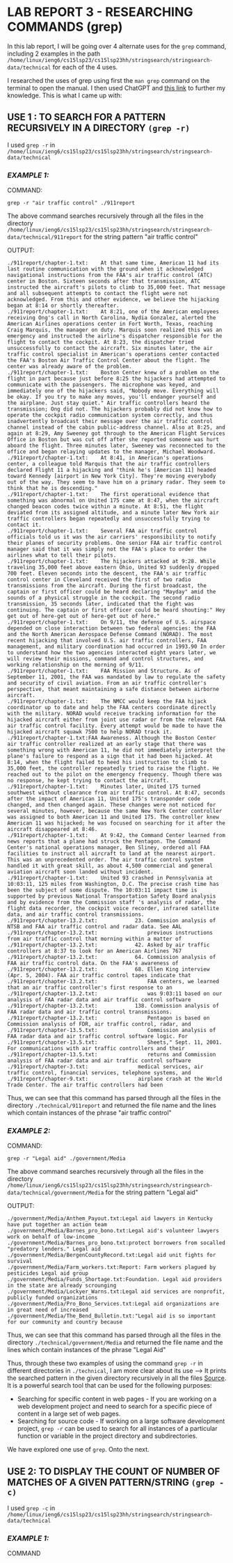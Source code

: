 # **LAB REPORT 3 - RESEARCHING COMMANDS (grep)**

In this lab report, I will be going over 4 alternate uses for the ``grep`` command, including 2 examples in the path ``/home/linux/ieng6/cs15lsp23/cs15lsp23hh/stringsearch/stringsearch-data/technical`` for each of the 4 uses.

I researched the uses of grep using first the ``man grep`` command on the terminal to open the manual. I then used ChatGPT and [this link](https://www.geeksforgeeks.org/grep-command-in-unixlinux/) to further my knowledge. This is what I came up with:

## **USE 1 : TO SEARCH FOR A PATTERN RECURSIVELY IN A DIRECTORY  ``(grep -r)``**

I used `` grep -r `` in ``/home/linux/ieng6/cs15lsp23/cs15lsp23hh/stringsearch/stringsearch-data/technical``

### *EXAMPLE 1:*

COMMAND:

```
grep -r "air traffic control" ./911report
```

The above command searches recursively through all the files in the directory ``/home/linux/ieng6/cs15lsp23/cs15lsp23hh/stringsearch/stringsearch-data/technical/911report`` for the string pattern "air traffic control"

OUTPUT:

```
./911report/chapter-1.txt:    At that same time, American 11 had its last routine communication with the ground when it acknowledged navigational instructions from the FAA's air traffic control (ATC) center in Boston. Sixteen seconds after that transmission, ATC instructed the aircraft's pilots to climb to 35,000 feet. That message and all subsequent attempts to contact the flight were not acknowledged. From this and other evidence, we believe the hijacking began at 8:14 or shortly thereafter.
./911report/chapter-1.txt:    At 8:21, one of the American employees receiving Ong's call in North Carolina, Nydia Gonzalez, alerted the American Airlines operations center in Fort Worth, Texas, reaching Craig Marquis, the manager on duty. Marquis soon realized this was an emergency and instructed the airline's dispatcher responsible for the flight to contact the cockpit. At 8:23, the dispatcher tried unsuccessfully to contact the aircraft. Six minutes later, the air traffic control specialist in American's operations center contacted the FAA's Boston Air Traffic Control Center about the flight. The center was already aware of the problem.
./911report/chapter-1.txt:    Boston Center knew of a problem on the flight in part because just before 8:25 the hijackers had attempted to communicate with the passengers. The microphone was keyed, and immediately one of the hijackers said, "Nobody move. Everything will be okay. If you try to make any moves, you'll endanger yourself and the airplane. Just stay quiet." Air traffic controllers heard the transmission; Ong did not. The hijackers probably did not know how to operate the cockpit radio communication system correctly, and thus inadvertently broadcast their message over the air traffic control channel instead of the cabin public-address channel. Also at 8:25, and again at 8:29, Amy Sweeney got through to the American Flight Services Office in Boston but was cut off after she reported someone was hurt aboard the flight. Three minutes later, Sweeney was reconnected to the office and began relaying updates to the manager, Michael Woodward.
./911report/chapter-1.txt:    At 8:41, in American's operations center, a colleague told Marquis that the air traffic controllers declared Flight 11 a hijacking and "think he's [American 11] headed toward Kennedy [airport in New York City]. They're moving everybody out of the way. They seem to have him on a primary radar. They seem to think that he is descending."
./911report/chapter-1.txt:    The first operational evidence that something was abnormal on United 175 came at 8:47, when the aircraft changed beacon codes twice within a minute. At 8:51, the flight deviated from its assigned altitude, and a minute later New York air traffic controllers began repeatedly and unsuccessfully trying to contact it.
./911report/chapter-1.txt:    Several FAA air traffic control officials told us it was the air carriers' responsibility to notify their planes of security problems. One senior FAA air traffic control manager said that it was simply not the FAA's place to order the airlines what to tell their pilots.
./911report/chapter-1.txt:    The hijackers attacked at 9:28. While traveling 35,000 feet above eastern Ohio, United 93 suddenly dropped 700 feet. Eleven seconds into the descent, the FAA's air traffic control center in Cleveland received the first of two radio transmissions from the aircraft. During the first broadcast, the captain or first officer could be heard declaring "Mayday" amid the sounds of a physical struggle in the cockpit. The second radio transmission, 35 seconds later, indicated that the fight was continuing. The captain or first officer could be heard shouting:" Hey get out of here-get out of here-get out of here."
./911report/chapter-1.txt:    On 9/11, the defense of U.S. airspace depended on close interaction between two federal agencies: the FAA and the North American Aerospace Defense Command (NORAD). The most recent hijacking that involved U.S. air traffic controllers, FAA management, and military coordination had occurred in 1993.90 In order to understand how the two agencies interacted eight years later, we will review their missions, command and control structures, and working relationship on the morning of 9/11.
./911report/chapter-1.txt:    FAA Mission and Structure. As of September 11, 2001, the FAA was mandated by law to regulate the safety and security of civil aviation. From an air traffic controller's perspective, that meant maintaining a safe distance between airborne aircraft.
./911report/chapter-1.txt:    The NMCC would keep the FAA hijack coordinator up to date and help the FAA centers coordinate directly with the military. NORAD would receive tracking information for the hijacked aircraft either from joint use radar or from the relevant FAA air traffic control facility. Every attempt would be made to have the hijacked aircraft squawk 7500 to help NORAD track it.
./911report/chapter-1.txt:FAA Awareness. Although the Boston Center air traffic controller realized at an early stage that there was something wrong with American 11, he did not immediately interpret the plane's failure to respond as a sign that it had been hijacked. At 8:14, when the flight failed to heed his instruction to climb to 35,000 feet, the controller repeatedly tried to raise the flight. He reached out to the pilot on the emergency frequency. Though there was no response, he kept trying to contact the aircraft.
./911report/chapter-1.txt:    Minutes later, United 175 turned southwest without clearance from air traffic control. At 8:47, seconds after the impact of American 11, United 175's transponder code changed, and then changed again. These changes were not noticed for several minutes, however, because the same New York Center controller was assigned to both American 11 and United 175. The controller knew American 11 was hijacked; he was focused on searching for it after the aircraft disappeared at 8:46.
./911report/chapter-1.txt:    At 9:42, the Command Center learned from news reports that a plane had struck the Pentagon. The Command Center's national operations manager, Ben Sliney, ordered all FAA facilities to instruct all aircraft to land at the nearest airport. This was an unprecedented order. The air traffic control system handled it with great skill, as about 4,500 commercial and general aviation aircraft soon landed without incident.
./911report/chapter-1.txt:    United 93 crashed in Pennsylvania at 10:03:11, 125 miles from Washington, D.C. The precise crash time has been the subject of some dispute. The 10:03:11 impact time is supported by previous National Transportation Safety Board analysis and by evidence from the Commission staff 's analysis of radar, the flight data recorder, the cockpit voice recorder, infrared satellite data, and air traffic control transmissions.
./911report/chapter-13.2.txt:            23. Commission analysis of NTSB and FAA air traffic control and radar data. See AAL
./911report/chapter-13.2.txt:                previous instructions from air traffic control that morning within a matter of
./911report/chapter-13.2.txt:            42. Asked by air traffic controllers at 8:37 to look for an American Airlines 767
./911report/chapter-13.2.txt:            64. Commission analysis of FAA air traffic control data. On the FAA's awareness of
./911report/chapter-13.2.txt:            68. Ellen King interview (Apr. 5, 2004). FAA air traffic control tapes indicate that
./911report/chapter-13.2.txt:                FAA centers, we learned that an air traffic controller's first response to an
./911report/chapter-13.2.txt:                was 9:03:11 based on our analysis of FAA radar data and air traffic control software
./911report/chapter-13.2.txt:            138. Commission analysis of FAA radar data and air traffic control transmissions.
./911report/chapter-13.2.txt:                Pentagon is based on Commission analysis of FDR, air traffic control, radar, and
./911report/chapter-13.5.txt:                Commission analysis of FAA radar data and air traffic control software logic. For
./911report/chapter-13.5.txt:                Sheets," Sept. 11, 2001. For communications with air traffic controllers and their
./911report/chapter-13.5.txt:                returns and Commission analysis of FAA radar data and air traffic control software
./911report/chapter-3.txt:                medical services, air traffic control, financial services, telephone systems, and
./911report/chapter-9.txt:                airplane crash at the World Trade Center. The air traffic controllers had been

```

Thus, we can see that this command has parsed through all the files in the directory ``./technical/911report`` and returned the file name and the lines which contain instances of the phrase "air traffic control"

### *EXAMPLE 2:*

COMMAND: 

```
grep -r "Legal aid" ./government/Media
```

The above command searches recursively through all the files in the directory ``/home/linux/ieng6/cs15lsp23/cs15lsp23hh/stringsearch/stringsearch-data/technical/government/Media`` for the string pattern "Legal aid"

OUTPUT:

```
./government/Media/Anthem_Payout.txt:Legal aid lawyers in Kentucky have put together an action team
./government/Media/Barnes_pro_bono.txt:Legal aid's volunteer lawyers work on behalf of low-income
./government/Media/Barnes_pro_bono.txt:protect borrowers from socalled "predatory lenders." Legal aid
./government/Media/BergenCountyRecord.txt:Legal aid unit fights for survival
./government/Media/Farm_workers.txt:Report: Farm workers plagued by pesticides Legal aid group
./government/Media/Funds_Shortage.txt:Foundation. Legal aid providers in the state are already scrounging
./government/Media/Lockyer_Warns.txt:Legal aid services are nonprofit, publicly funded organizations
./government/Media/Pro_Bono_Services.txt:Legal aid organizations are in great need of increased
./government/Media/The_Bend_Bulletin.txt:"Legal aid is so important for our community and country because
```

Thus, we can see that this command has parsed through all the files in the directory ``./technical/government/Media`` and returned the file name and the lines which contain instances of the phrase "Legal Aid"


Thus, through these two examples of using the command ``grep -r`` in different directories in ``./technical``, I am more clear about its use --> It prints the searched pattern in the given directory recursively in all the files [Source](https://www.geeksforgeeks.org/grep-command-in-unixlinux/). It is a powerful search tool that can be used for the following purposes:
* Searching for specific content in web pages - If you are working on a web development project and need to search for a specific piece of content in a large set of web pages.
* Searching for source code - If working on a large software development project, ``grep -r`` can be used to search for all instances of a particular function or variable in the project directory and subdirectories.

We have explored one use of ``grep``. Onto the next.

## **USE 2: TO DISPLAY THE COUNT OF NUMBER OF MATCHES OF A GIVEN PATTERN/STRING ``(grep -c)``**

I used ``grep -c`` in ``/home/linux/ieng6/cs15lsp23/cs15lsp23hh/stringsearch/stringsearch-data/technical``

### *EXAMPLE 1:*

COMMAND

```

```




